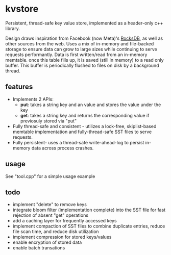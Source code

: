 # kvstore
Persistent, thread-safe key value store, implemented as a header-only c++ library.

Design draws inspiration from Facebook (now Meta)'s [RocksDB](https://github.com/facebook/rocksdb),
as well as other sources from the web.
Uses a mix of in-memory and file-backed storage to ensure data can grow to large sizes while continuing to serve requests performantly. Data is first written/read from an in-memory memtable. once this table fills up, it is saved (still in memory) to a read only buffer. This buffer is periodically flushed to files on disk by a background thread.

## features
 - Implements 2 APIs:
    - **put**: takes a string key and an  value and stores the value under the key
    - **get**: takes a string key and returns the corresponding value if previosuly stored via "put"
 - Fully thread-safe and consistent - utilizes a lock-free, skiplist-based memtable implementation and fully-thread-safe SST files to serve requests.
 - Fully persistent- uses a thread-safe write-ahead-log to persist in-memory data across process crashes.

## usage
See "tool.cpp" for a simple usage example

## todo
- implement "delete" to remove keys
- integrate bloom filter (implementation complete) into the SST file for fast rejection of absent "get" operations
- add a caching layer for frequently accessed keys
- implement compaction of SST files to combine duplicate entries, reduce file scan time, and reduce disk utilization
- implement compression for stored keys/values
- enable encryption of stored data
- enable batch transations
